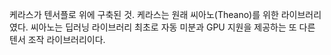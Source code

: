 케라스가 텐서플로 위에 구축된 것.
케라스는 원래 씨아노(Theano)를 위한 라이브러리였다.
씨아노는 딥러닝 라이브러리 최초로 자동 미분과 GPU 지원을 제공하는 또 다른 텐서 조작 라이브러리이다.

